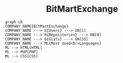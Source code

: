 <h1 align="center">BitMartExchange</h1>

```mermaid
graph LR
COMPANY_NAME{BitMartExchange}
COMPANY_NAME ---> U{Users} ---> UN[1]
COMPANY_NAME ---> R{Repositories} ---> RN[8]
COMPANY_NAME ---> G{Gists} ---> GN[33]
COMPANY_NAME ---> ML{Most Used<br>Languages}
ML --> HTML[HTML]
ML --> PHP[PHP]
ML --> CSS[CSS]
```
